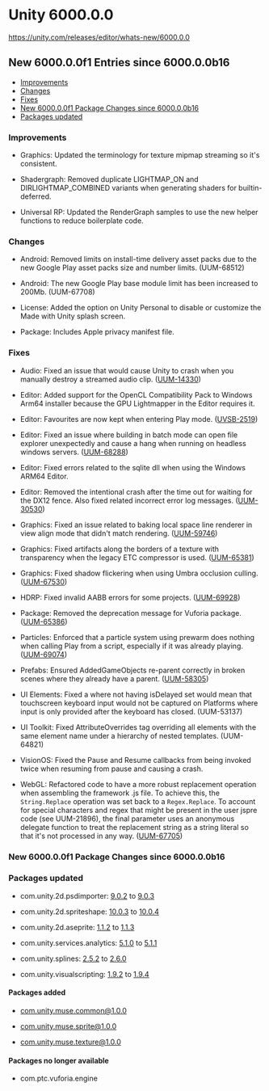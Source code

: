 # Unity 6000.0.0

https://unity.com/releases/editor/whats-new/6000.0.0

## New 6000.0.0f1 Entries since 6000.0.0b16

- [Improvements](#improvements)
- [Changes](#changes)
- [Fixes](#fixes)
- [New 6000.0.0f1 Package Changes since 6000.0.0b16](#new-600000f1-package-changes-since-600000b16)
- [Packages updated](#packages-updated)


### Improvements

*   Graphics: Updated the terminology for texture mipmap streaming so it's consistent.
    
*   Shadergraph: Removed duplicate LIGHTMAP\_ON and DIRLIGHTMAP\_COMBINED variants when generating shaders for builtin-deferred.
    
*   Universal RP: Updated the RenderGraph samples to use the new helper functions to reduce boilerplate code.
    

### Changes

*   Android: Removed limits on install-time delivery asset packs due to the new Google Play asset packs size and number limits. (UUM-68512)
    
*   Android: The new Google Play base module limit has been increased to 200Mb. (UUM-67708)
    
*   License: Added the option on Unity Personal to disable or customize the Made with Unity splash screen.
    
*   Package: Includes Apple privacy manifest file.
    

### Fixes

*   Audio: Fixed an issue that would cause Unity to crash when you manually destroy a streamed audio clip. ([UUM-14330](https://issuetracker.unity3d.com/issues/crash-on-purecall-when-repeatedly-creating-playing-stopping-and-deleting-audio))
    
*   Editor: Added support for the OpenCL Compatibility Pack to Windows Arm64 installer because the GPU Lightmapper in the Editor requires it.
    
*   Editor: Favourites are now kept when entering Play mode. ([UVSB-2519](https://issuetracker.unity3d.com/issues/favorited-nodes-lose-their-favorite-setting-in-visual-scripting-after-entering-play-mode))
    
*   Editor: Fixed an issue where building in batch mode can open file explorer unexpectedly and cause a hang when running on headless windows servers. ([UUM-68288](https://issuetracker.unity3d.com/issues/crash-on-revealinfinder-when-building-a-project-in-headless-mode))
    
*   Editor: Fixed errors related to the sqlite dll when using the Windows ARM64 Editor.
    
*   Editor: Removed the intentional crash after the time out for waiting for the DX12 fence. Also fixed related incorrect error log messages. ([UUM-30530](https://issuetracker.unity3d.com/issues/crash-on-d3d12fence-wait-when-disabling-and-reenabling-reflection-probes))
    
*   Graphics: Fixed an issue related to baking local space line renderer in view align mode that didn't match rendering. ([UUM-59746](https://issuetracker.unity3d.com/issues/mesh-collider-generated-on-a-rotated-slash-negative-scale-linerenderer-gameobject-is-incorrect-when-line-renderer-alignment-is-set-to-view))
    
*   Graphics: Fixed artifacts along the borders of a texture with transparency when the legacy ETC compressor is used. ([UUM-65381](https://issuetracker.unity3d.com/issues/ui-texture-is-rendered-with-artifacts-when-etc-compressor-is-set-to-legacy-and-the-texture-format-is-set-to-rgba-compressed-etc2-8-bits))
    
*   Graphics: Fixed shadow flickering when using Umbra occlusion culling. ([UUM-67530](https://issuetracker.unity3d.com/issues/shadows-flicker-when-moving-the-camera-when-the-far-clipping-plane-is-greater-than-3000))
    
*   HDRP: Fixed invalid AABB errors for some projects. ([UUM-69928](https://issuetracker.unity3d.com/issues/invalid-aabb-inaabb-errors-still-happening-in-some-projects))
    
*   Package: Removed the deprecation message for Vuforia package. ([UUM-65386](https://issuetracker.unity3d.com/issues/package-manager-com-dot-ptc-dot-vuforia-dot-engine-is-deprecated-this-package-is-no-longer-supported-on-this-editor-version-warning-appears-when-vuforia-engine-package-is-imported))
    
*   Particles: Enforced that a particle system using prewarm does nothing when calling Play from a script, especially if it was already playing. ([UUM-69074](https://issuetracker.unity3d.com/issues/currently-playing-particles-disappear-and-start-playing-again-when-the-particlesystem-dot-play-method-is-called))
    
*   Prefabs: Ensured AddedGameObjects re-parent correctly in broken scenes where they already have a parent. ([UUM-58305](https://issuetracker.unity3d.com/issues/crash-on-block-remove-when-a-scene-is-opened-in-a-specific-project))
    
*   UI Elements: Fixed a where not having isDelayed set would mean that touchscreen keyboard input would not be captured on Platforms where input is only provided after the keyboard has closed. (UUM-53137)
    
*   UI Toolkit: Fixed AttributeOverrides tag overriding all elements with the same element name under a hierarchy of nested templates. (UUM-64821)
    
*   VisionOS: Fixed the Pause and Resume callbacks from being invoked twice when resuming from pause and causing a crash.
    
*   WebGL: Refactored code to have a more robust replacement operation when assembling the framework .js file. To achieve this, the `String.Replace` operation was set back to a `Regex.Replace`. To account for special characters and regex that might be present in the user jspre code (see UUM-21896), the final parameter uses an anonymous delegate function to treat the replacement string as a string literal so that it's not processed in any way. ([UUM-67705](https://issuetracker.unity3d.com/issues/jspre-files-are-not-included-when-building-for-webgl))
    

### New 6000.0.0f1 Package Changes since 6000.0.0b16

### Packages updated

*   com.unity.2d.psdimporter: [9.0.2](https://docs.unity3d.com/Packages/com.unity.2d.psdimporter@9.0//changelog/CHANGELOG.html) to [9.0.3](https://docs.unity3d.com/Packages/com.unity.2d.psdimporter@9.0//changelog/CHANGELOG.html)
    
*   com.unity.2d.spriteshape: [10.0.3](https://docs.unity3d.com/Packages/com.unity.2d.spriteshape@10.0//changelog/CHANGELOG.html) to [10.0.4](https://docs.unity3d.com/Packages/com.unity.2d.spriteshape@10.0//changelog/CHANGELOG.html)
    
*   com.unity.2d.aseprite: [1.1.2](https://docs.unity3d.com/Packages/com.unity.2d.aseprite@1.1//changelog/CHANGELOG.html) to [1.1.3](https://docs.unity3d.com/Packages/com.unity.2d.aseprite@1.1//changelog/CHANGELOG.html)
    
*   com.unity.services.analytics: [5.1.0](https://docs.unity3d.com/Packages/com.unity.services.analytics@5.1//changelog/CHANGELOG.html) to [5.1.1](https://docs.unity3d.com/Packages/com.unity.services.analytics@5.1//changelog/CHANGELOG.html)
    
*   com.unity.splines: [2.5.2](https://docs.unity3d.com/Packages/com.unity.splines@2.5//changelog/CHANGELOG.html) to [2.6.0](https://docs.unity3d.com/Packages/com.unity.splines@2.6//changelog/CHANGELOG.html)
    
*   com.unity.visualscripting: [1.9.2](https://docs.unity3d.com/Packages/com.unity.visualscripting@1.9//changelog/CHANGELOG.html) to [1.9.4](https://docs.unity3d.com/Packages/com.unity.visualscripting@1.9//changelog/CHANGELOG.html)
    

#### Packages added

*   [com.unity.muse.common@1.0.0](https://docs.unity3d.com/Packages/com.unity.muse.common@1.0//changelog/CHANGELOG.html)
    
*   [com.unity.muse.sprite@1.0.0](https://docs.unity3d.com/Packages/com.unity.muse.sprite@1.0//changelog/CHANGELOG.html)
    
*   [com.unity.muse.texture@1.0.0](https://docs.unity3d.com/Packages/com.unity.muse.texture@1.0//changelog/CHANGELOG.html)
    

#### Packages no longer available

*   com.ptc.vuforia.engine